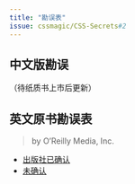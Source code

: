 ```yaml
---
title: "勘误表"
issue: cssmagic/CSS-Secrets#2
---
```


## 中文版勘误

（待纸质书上市后更新）


## 英文原书勘误表

> by O’Reilly Media, Inc.

* [出版社已确认](http://www.oreilly.com/catalog/errata.csp?isbn=0636920031123)
* [未确认](http://www.oreilly.com/catalog/errataunconfirmed.csp?isbn=0636920031123)
